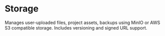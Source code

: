 # Storage

Manages user-uploaded files, project assets, backups using MinIO or AWS S3 compatible storage. Includes versioning and signed URL support.
